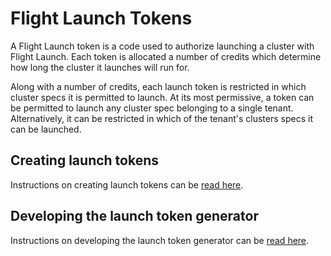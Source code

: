 # Flight Launch Tokens

A Flight Launch token is a code used to authorize launching a cluster with
Flight Launch.  Each token is allocated a number of credits which determine
how long the cluster it launches will run for.

Along with a number of credits, each launch token is restricted in which
cluster specs it is permitted to launch.  At its most permissive, a token can
be permitted to launch any cluster spec belonging to a single tenant.
Alternatively, it can be restricted in which of the tenant's clusters specs it
can be launched.

## Creating launch tokens

Instructions on creating launch tokens can be [read
here](GENERATING_TOKENS.md).

## Developing the launch token generator

Instructions on developing the launch token generator can be [read
here](DEVELOPMENT.md).
